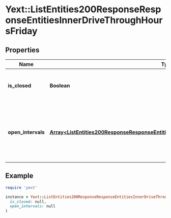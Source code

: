 # Yext::ListEntities200ResponseResponseEntitiesInnerDriveThroughHoursFriday

## Properties

| Name | Type | Description | Notes |
| ---- | ---- | ----------- | ----- |
| **is_closed** | **Boolean** | Indicates if the drive-through hours are \&quot;closed\&quot; on Friday.  Filtering Type: &#x60;boolean&#x60; | [optional] |
| **open_intervals** | [**Array&lt;ListEntities200ResponseResponseEntitiesInnerAccessHoursFridayOpenIntervalsInner&gt;**](ListEntities200ResponseResponseEntitiesInnerAccessHoursFridayOpenIntervalsInner.md) | Contains the time intervals for which the Entity&#39;s drive-through is open on Friday. Note that if isClosed is set to true, \&quot;openIntervals\&quot; cannot be provided in an update.  Filtering Type: &#x60;list of object&#x60; | [optional] |

## Example

```ruby
require 'yext'

instance = Yext::ListEntities200ResponseResponseEntitiesInnerDriveThroughHoursFriday.new(
  is_closed: null,
  open_intervals: null
)
```

